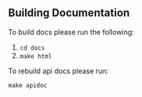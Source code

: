 ## Building Documentation

To build docs please run the following:

1. `cd docs`
2. `make html`


To rebuild api docs please run:

`make apidoc`